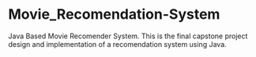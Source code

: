# Movie_Recomendation-System
Java Based Movie Recomender System.
This is the final capstone project design and implementation of a recomendation system using Java.
